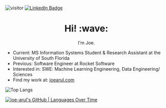 <img src="https://visitor-badge.laobi.icu/badge?page_id=joe-arul" alt="visitor" /> <a href="https://www.linkedin.com/in/joearul/">
    <img src="https://img.shields.io/badge/LinkedIn-blue?style=for-the-badge&logo=linkedin&logoColor=white" alt="LinkedIn Badge"/>
</a>

<h1 align='center'> Hi! :wave:</h1>
<p align='center'>
I'm Joe.
</p>

- Current: MS Information Systems Student & Research Assistant at the University of South Florida
- Previous: Software Engineer at Rocket Software
- Interested in: SWE: Machine Learning Engineering, Data Engineering/ Sciences
- Find my work at: [joearul.com](https://joearul.com/)

![Top Langs](https://github-readme-stats.vercel.app/api/top-langs/?username=joe-arul&layout=compact)

[![joe-arul's GitHub | Languages Over Time](https://stats.quine.sh/joe-arul/languages-over-time?theme=light)](https://quine.sh?utm_source=widgets&utm_campaign=joe-arul)



  
<!--
**joe-arul/joe-arul** is a ✨ _special_ ✨ repository because its `README.md` (this file) appears on your GitHub profile.

Here are some ideas to get you started:

- 🔭 I’m currently working on ...
- 🌱 I’m currently learning ...
- 👯 I’m looking to collaborate on ...
- 🤔 I’m looking for help with ...
- 💬 Ask me about ...
- 📫 How to reach me: ...
- 😄 Pronouns: ...
- ⚡ Fun fact: ...
-->
